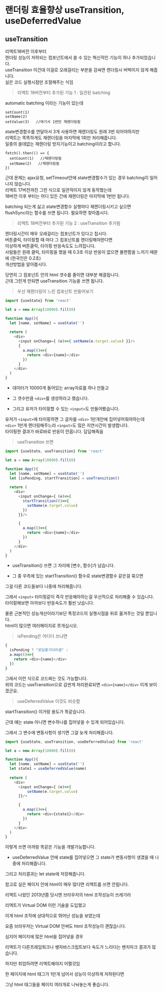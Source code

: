 # 랜더링 효율향상 useTransition, useDeferredValue
## useTransition  

리액트18버전 이후부터  
렌더링 성능이 저하되는 컴포넌트에서 쓸 수 있는 혁신적인 기능이 하나 추가되었습니다.  
useTransition 이건데 이걸로 오래걸리는 부분을 감싸면 렌더링시 버벅이지 않게 해줍니다.  
실은 코드 실행시점만 조절해주는 식임  

> 리액트 18버전부터 추가된 기능 1 : 일관된 batching  

automatic batching 이라는 기능이 있는데  

```
setCount(1) 
setName(2) 
setValue(3)   //여기서 1번만 재렌더링됨
```  
state변경함수를 연달아서 3개 사용하면 재렌더링도 원래 3번 되어야하지만  
리액트는 똑똑하게도 재렌더링을 마지막에 1회만 처리해줍니다.  
일종의 쓸데없는 재렌더링 방지기능이고 batching이라고 합니다.  

```
fetch().then(() => {
  setCount(1)   //재렌더링됨
  setName(2)   //재렌더링됨
})
```  

근데 문제는 ajax요청, setTimeout안에 state변경함수가 있는 경우 batching이 일어나지 않습니다.  
리액트 17버전까진 그런 식으로 일관적이지 않게 동작했는데  
18버전 이후 부터는 어디 있든 간에 재렌더링은 마지막에 1번만 됩니다.  

batching 되는게 싫고 state변경함수 실행마다 재렌더링시키고 싶으면   
flushSync라는 함수를 쓰면 됩니다. 필요하면 찾아봅시다.  

> 리액트 18버전부터 추가된 기능 2 : useTransition 추가됨

렌더링시간이 매우 오래걸리는 컴포넌트가 있다고 칩시다.  
버튼클릭, 타이핑할 때 마다 그 컴포넌트를 렌더링해야한다면  
이상하게 버튼클릭, 타이핑 반응속도도 느려집니다.  
사람들은 원래 클릭, 타이핑을 했을 때 0.3초 이상 반응이 없으면 불편함을 느끼기 때문에 (한국인은 0.2초)  
개선방법을 알아봅시다.  

당연히 그 컴포넌트 안의 html 갯수를 줄이면 대부분 해결됩니다.  
근데 그런게 안되면 useTransition 기능을 쓰면 됩니다.  

> 우선 재렌더링이 느린 컴포넌트 만들어보기   

```javascript
import {useState} from 'react'

let a = new Array(10000).fill(0)

function App(){
  let [name, setName] = useState('')
  
  return (
    <div>
      <input onChange={ (e)=>{ setName(e.target.value) }}/>
      {
        a.map(()=>{
          return <div>{name}</div>
        })
      }
    </div>
  )
}
```  

- 데이터가 10000개 들어있는 array자료를 하나 만들고  
- 그 갯수만큼 `<div>`를 생성하라고 했습니다.

- 그리고 유저가 타이핑할 수 있는 `<input>`도 만들어봤습니다.

 

유저가 `<input>`에 타이핑하면 그 글자를 `<div>` 1만개안에 집어넣어줘야하는데  
`<div>` 1만개 렌더링해주느라 `<input>`도 많은 지연시간이 발생합니다.  
타이핑한 결과가 바로바로 반응이 안옵니다. 답답해죽음   

> useTransition 쓰면   

```javascript
import {useState, useTransition} from 'react'

let a = new Array(10000).fill(0)

function App(){
  let [name, setName] = useState('')
  let [isPending, startTransition] = useTransition()
  
  return (
    <div>
      <input onChange={ (e)=>{ 
        startTransition(()=>{
          setName(e.target.value) 
        })
      }}/>

      {
        a.map(()=>{
          return <div>{name}</div>
        })
      }
    </div>
  )
}
```  
- useTransition() 쓰면 그 자리에 [변수, 함수]가 남습니다. 

- 그 중 우측에 있는 startTransition() 함수로 state변경함수 같은걸 묶으면

그걸 다른 코드들보다 나중에 처리해줍니다. 

 

그래서 `<input>` 타이핑같이 즉각 반응해야하는걸 우선적으로 처리해줄 수 있습니다.  
타이핑해보면 아까보다 반응속도가 훨씬 낫습니다.  
 
물론 근본적인 성능개선이라기보단 특정코드의 실행시점을 뒤로 옮겨주는 것일 뿐입니다.  
html이 많으면 여러페이지로 쪼개십시오.  

> isPending은 어디다 쓰냐면 

```javascript
{
  isPending ? "로딩중기다리셈" :
  a.map(()=>{
    return <div>{name}</div>
  })
} 
```  

그래서 이런 식으로 코드짜는 것도 가능합니다.  
위의 코드는 useTransition으로 감싼게 처리완료되면 `<div>{name}</div>` 이게 보이겠군요.  

> useDeferredValue 이것도 비슷함  

startTransition() 이거랑 용도가 똑같습니다.

근데 얘는 state 아니면 변수하나를 집어넣을 수 있게 되어있습니다. 

그래서 그 변수에 변동사항이 생기면 그걸 늦게 처리해줍니다. 

```javascript
import {useState, useTransition, useDeferredValue} from 'react'

let a = new Array(10000).fill(0)

function App(){
  let [name, setName] = useState('')
  let state1 = useDeferredValue(name)
  
  return (
    <div>
      <input onChange={ (e)=>{ 
          setName(e.target.value) 
      }}/>

      {
        a.map(()=>{
          return <div>{state1}</div>
        })
      }
    </div>
  )
}
```  
이렇게 쓰면 아까랑 똑같은 기능을 개발가능합니다.

- useDeferredValue 안에 state를 집어넣으면 그 state가 변동사항이 생겼을 때 나중에 처리해줍니다.

그리고 처리결과는 let state에 저장해줍니다. 

참고로 실은 페이지 안에 html이 매우 많다면 리액트를 쓰면 안됩니다.

리액트 나왔던 2013년쯤 당시엔 브라우저의 html 조작성능이 쓰레기라

리액트가 Virtual DOM 이런 기술을 도입했고

이게 html 조작에 상대적으로 뛰어난 성능을 보였는데

요즘 브라우저는 Virtual DOM 안써도 html 조작성능이 괜찮습니다.

심지어 페이지에 많은 html을 집어넣을 경우

리액트가 다른프레임워크나 쌩자바스크립트보다 속도가 느리다는 벤치마크 결과가 많습니다.

하지만 취업하려면 리액트해야지 어쩔것임

한 페이지에 html 태그가 1만개 넘어서 성능이 이상하게 저하된다면

그냥 html 태그들을 페이지 여러개로 나눠놓는게 좋습니다.
